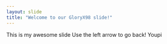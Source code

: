 ```yaml
---
layout: slide
title: "Welcome to our GloryX98 slide!"
---
```

This is my awesome slide
Use the left arrow to go back! Youpi
